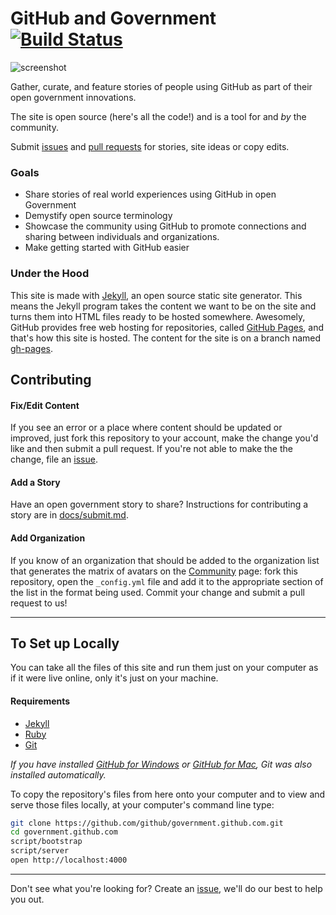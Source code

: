 # GitHub and Government [![Build Status](https://travis-ci.org/github/government.github.com.png?branch=gh-pages)](https://travis-ci.org/github/government.github.com)

![screenshot](https://f.cloud.github.com/assets/282759/1335911/28b3ec66-35c0-11e3-8ee6-66272b9f4186.png)

Gather, curate, and feature stories of people using GitHub as part of their open government innovations.

The site is open source (here's all the code!) and is a tool for and _by_ the community.

Submit [issues](https://github.com/github/government.github.com/issues/new) and [pull requests](https://github.com/github/government.github.com/compare/) for stories, site ideas or copy edits.

### Goals

- Share stories of real world experiences using GitHub in open Government
- Demystify open source terminology
- Showcase the community using GitHub to promote connections and sharing between individuals and organizations.
- Make getting started with GitHub easier

### Under the Hood

This site is made with [Jekyll](http://jekyllrb.com), an open source static site generator. This means the Jekyll program takes the content we want to be on the site and turns them into HTML files ready to be hosted somewhere. Awesomely, GitHub provides free web hosting for repositories, called [GitHub Pages](http://pages.github.com/), and that's how this site is hosted. The content for the site is on a branch named [gh-pages](https://github.com/github/government.github.com/tree/gh-pages).  

## Contributing

#### Fix/Edit Content

If you see an error or a place where content should be updated or improved, just fork this repository to your account, make the change you'd like and then submit a pull request. If you're not able to make the the change, file an [issue](https://github.com/github/government.github.com/issues/new).

#### Add a Story

Have an open government story to share? Instructions for contributing a story are in [docs/submit.md](https://github.com/github/government.github.com/blob/gh-pages/docs/submit.md).

#### Add Organization

If you know of an organization that should be added to the organization list that generates the matrix of avatars on the [Community](http://government.github.com/community) page: fork this repository, open the `_config.yml` file and add it to the appropriate section of the list in the format being used. Commit your change and submit a pull request to us!

---

## To Set up Locally

You can take all the files of this site and run them just on your computer as if it were live online, only it's just on your machine.

#### Requirements

* [Jekyll](http://jekyllrb.com/)
* [Ruby](https://www.ruby-lang.org/en/)
* [Git](http://git-scm.com/)

_If you have installed [GitHub for Windows](http://windows.github.com) or [GitHub for Mac](http://mac.github.com), Git was also installed automatically._

To copy the repository's files from here onto your computer and to view and serve those files locally, at your computer's command line type:

```bash
git clone https://github.com/github/government.github.com.git
cd government.github.com
script/bootstrap
script/server
open http://localhost:4000
```
----

Don't see what you're looking for? Create an [issue](https://github.com/github/government.github.com/issues/new), we'll do our best to help you out.
